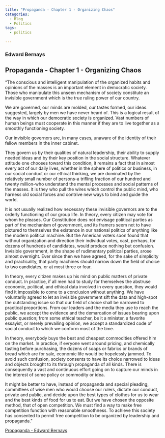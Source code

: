 ```yaml
---
title: "Propaganda - Chapter 1 - Organizing Chaos"
categories:
  - Blog
  - Politics
tags:
  - politics
  
--- 
```


### Edward Bernays

## Propaganda - Chapter 1 - Organizing Chaos 

“The conscious and intelligent manipulation of the organized habits and opinions of the masses is an important element in democratic society. Those who manipulate this unseen mechanism of society constitute an invisible government which is the true ruling power of our country. 

 We are governed, our minds are molded, our tastes formed, our ideas suggested, largely by men we have never heard of. This is a logical result of the way in which our democratic society is organized. Vast numbers of human beings must cooperate in this manner if they are to live together as a smoothly functioning society.
 
 Our invisible governors are, in many cases, unaware of the identity of their fellow members in the inner cabinet.
 
 They govern us by their qualities of natural leadership, their ability to supply needed ideas and by their key position in the social structure. Whatever attitude one chooses toward this condition, it remains a fact that in almost every act of our daily lives, whether in the sphere of politics or business, in our social conduct or our ethical thinking, we are dominated by the relatively small number of persons-a trifling fraction of our hundred and twenty million-who understand the mental processes and social patterns of the masses. It is they who pull the wires which control the public mind, who harness old social forces and contrive new ways to bind and guide the world.
 
 It is not usually realized how necessary these invisible governors are to the orderly functioning of our group life. In theory, every citizen may vote for whom he pleases. Our Constitution does not envisage political parties as part of the mechanism of government, and its framers seem not to have pictured to themselves the existence in our national politics of anything like the modern political machine. But the American voters soon found that without organization and direction their individual votes, cast, perhaps, for dozens of hundreds of candidates, would produce nothing but confusion. Invisible government, in the shape of rudimentary political parties, arose almost overnight. Ever since then we have agreed, for the sake of simplicity and practicality, that party machines should narrow down the field of choice to two candidates, or at most three or four.

 In theory, every citizen makes up his mind on public matters of private conduct. In practice, if all men had to study for themselves the abstruse economic, political, and ethical data involved in every question, they would find it impossible to come to a conclusion without anything. We have voluntarily agreed to let an invisible government sift the data and high-spot the outstanding issue so that our field of choice shall be narrowed to practical proportions. From our leaders and the media they use to reach the public, we accept the evidence and the demarcation of issues bearing upon public question; from some ethical teacher, be it a minister, a favorite essayist, or merely prevailing opinion, we accept a standardized code of social conduct to which we conform most of the time.

 In theory, everybody buys the best and cheapest commodities offered him on the market. In practice, if evryone went around pricing, and chemically tasting before purchasing, the dozens of soaps or fabrics or brands of bread which are for sale, economic life would be hopelessly jammed. To avoid such confusion, society consents to have its choice narrowed to ideas and objects brought to its through propaganda of all kinds. There is consequently a vast and continuous effort going on to capture our minds in the interest of some policy or commodity or idea.

 It might be better to have, instead of propaganda and special pleading, committees of wise men who would choose our rulers, dictate our conduct, private and public, and decide upon the best types of clothes for us to wear and the best kinds of food for us to eat. But we have chosen the opposite method, that of open competition. We must find a way to make free competition function with reasonable smoothness. To achieve this society has consented to permit free competition to be organized by leadership and propaganda."
 
<a href="https://amzn.to/3zMKsu0" target="_blank">Propaganda - Edward Bernays</a>